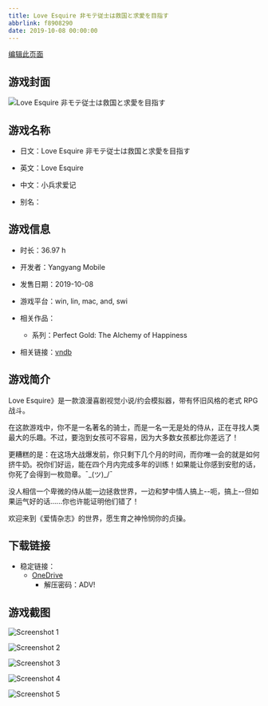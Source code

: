 ```yaml
---
title: Love Esquire 非モテ従士は救国と求愛を目指す
abbrlink: f8908290
date: 2019-10-08 00:00:00
---
```

[编辑此页面](https://github.com/ACG-3/ADV3-source/blob/main/source/_posts/games/Love%20Esquire%20%E9%9D%9E%E3%83%A2%E3%83%86%E5%BE%93%E5%A3%AB%E3%81%AF%E6%95%91%E5%9B%BD%E3%81%A8%E6%B1%82%E6%84%9B%E3%82%92%E7%9B%AE%E6%8C%87%E3%81%99.md)

## 游戏封面

![Love Esquire 非モテ従士は救国と求愛を目指す](https://pan.timero.xyz/onedrive/img_lib_001/Love%20Esquire%20%E9%9D%9E%E3%83%A2%E3%83%86%E5%BE%93%E5%A3%AB%E3%81%AF%E6%95%91%E5%9B%BD%E3%81%A8%E6%B1%82%E6%84%9B%E3%82%92%E7%9B%AE%E6%8C%87%E3%81%99_cover.avif)


## 游戏名称

- 日文：Love Esquire 非モテ従士は救国と求愛を目指す
- 英文：Love Esquire
- 中文：小兵求爱记

- 别名：


## 游戏信息

- 时长：36.97 h
- 开发者：Yangyang Mobile
- 发售日期：2019-10-08
- 游戏平台：win, lin, mac, and, swi
- 相关作品：
   - 系列：Perfect Gold: The Alchemy of Happiness

- 相关链接：[vndb](https://vndb.org/v24315)


## 游戏简介

Love Esquire》是一款浪漫喜剧视觉小说/约会模拟器，带有怀旧风格的老式 RPG 战斗。

在这款游戏中，你不是一名著名的骑士，而是一名一无是处的侍从，正在寻找人类最大的乐趣。不过，要泡到女孩可不容易，因为大多数女孩都比你差远了！

更糟糕的是：在这场大战爆发前，你只剩下几个月的时间，而你唯一会的就是如何挤牛奶。祝你们好运，能在四个月内完成多年的训练！如果能让你感到安慰的话，你死了会得到一枚勋章。¯\_(ツ)_/¯

没人相信一个卑微的侍从能一边拯救世界，一边和梦中情人搞上--呃，搞上--但如果运气好的话......你也许能证明他们错了！

欢迎来到《爱情杂志》的世界，愿生育之神怜悯你的贞操。




## 下载链接

- 稳定链接：
    - [OneDrive](https://pan.timero.xyz/onedrive/adv_lib_001/Love%20Esquire%20%E9%9D%9E%E3%83%A2%E3%83%86%E5%BE%93%E5%A3%AB%E3%81%AF%E6%95%91%E5%9B%BD%E3%81%A8%E6%B1%82%E6%84%9B%E3%82%92%E7%9B%AE%E6%8C%87%E3%81%99)
        - 解压密码：ADV!



## 游戏截图


![Screenshot 1](https://pan.timero.xyz/onedrive/img_lib_001/Love%20Esquire%20%E9%9D%9E%E3%83%A2%E3%83%86%E5%BE%93%E5%A3%AB%E3%81%AF%E6%95%91%E5%9B%BD%E3%81%A8%E6%B1%82%E6%84%9B%E3%82%92%E7%9B%AE%E6%8C%87%E3%81%99_Screenshot_1.avif)

![Screenshot 2](https://pan.timero.xyz/onedrive/img_lib_001/Love%20Esquire%20%E9%9D%9E%E3%83%A2%E3%83%86%E5%BE%93%E5%A3%AB%E3%81%AF%E6%95%91%E5%9B%BD%E3%81%A8%E6%B1%82%E6%84%9B%E3%82%92%E7%9B%AE%E6%8C%87%E3%81%99_Screenshot_2.avif)

![Screenshot 3](https://pan.timero.xyz/onedrive/img_lib_001/Love%20Esquire%20%E9%9D%9E%E3%83%A2%E3%83%86%E5%BE%93%E5%A3%AB%E3%81%AF%E6%95%91%E5%9B%BD%E3%81%A8%E6%B1%82%E6%84%9B%E3%82%92%E7%9B%AE%E6%8C%87%E3%81%99_Screenshot_3.avif)

![Screenshot 4](https://pan.timero.xyz/onedrive/img_lib_001/Love%20Esquire%20%E9%9D%9E%E3%83%A2%E3%83%86%E5%BE%93%E5%A3%AB%E3%81%AF%E6%95%91%E5%9B%BD%E3%81%A8%E6%B1%82%E6%84%9B%E3%82%92%E7%9B%AE%E6%8C%87%E3%81%99_Screenshot_4.avif)

![Screenshot 5](https://pan.timero.xyz/onedrive/img_lib_001/Love%20Esquire%20%E9%9D%9E%E3%83%A2%E3%83%86%E5%BE%93%E5%A3%AB%E3%81%AF%E6%95%91%E5%9B%BD%E3%81%A8%E6%B1%82%E6%84%9B%E3%82%92%E7%9B%AE%E6%8C%87%E3%81%99_Screenshot_5.avif)

